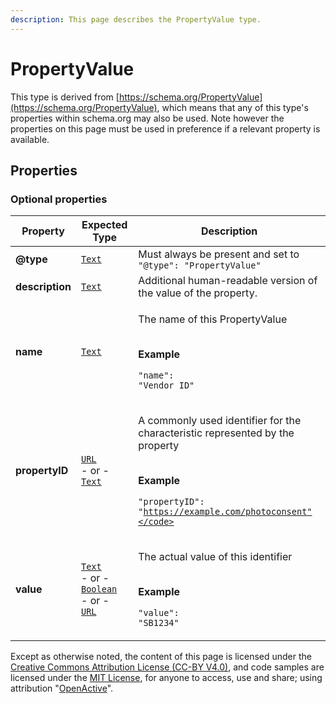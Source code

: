 ```yaml
---
description: This page describes the PropertyValue type.
---
```


# PropertyValue

This type is derived from [https://schema.org/PropertyValue](https://schema.org/PropertyValue), which means that any of this type's properties within schema.org may also be used. Note however the properties on this page must be used in preference if a relevant property is available.

## **Properties**

### **Optional properties**

| Property        | Expected Type                                                                                                                                                                                                   | Description                                                                                                                                                                                 |
| --------------- | --------------------------------------------------------------------------------------------------------------------------------------------------------------------------------------------------------------- | ------------------------------------------------------------------------------------------------------------------------------------------------------------------------------------------- |
| **@type**       |  [`Text`](https://schema.org/Text)                                                                                                                                                                              |  Must always be present and set to `"@type": "PropertyValue"`                                                                                                                               |
| **description** |  [`Text`](https://schema.org/Text)                                                                                                                                                                              | Additional human-readable version of the value of the property.                                                                                                                             |
| **name**        |  [`Text`](https://schema.org/Text)                                                                                                                                                                              | <p>The name of this PropertyValue</p><p><br><strong>Example</strong></p><p><code>"name": "Vendor ID"</code></p>                                                                             |
| **propertyID**  | <p> <a href="https://schema.org/URL"><code>URL</code></a><br> - or -<br><a href="https://schema.org/Text"><code>Text</code></a></p>                                                                             | <p>A commonly used identifier for the characteristic represented by the property</p><p><br><strong>Example</strong></p><p><code>"propertyID": "https://example.com/photoconsent"</code></p> |
| **value**       | <p> <a href="https://schema.org/Text"><code>Text</code></a><br> - or -<br><a href="https://schema.org/Boolean"><code>Boolean</code></a><br> - or -<br><a href="https://schema.org/URL"><code>URL</code></a></p> | <p>The actual value of this identifier</p><p><br><strong>Example</strong></p><p><code>"value": "SB1234"</code></p>                                                                          |

Except as otherwise noted, the content of this page is licensed under the [Creative Commons Attribution License (CC-BY V4.0)](https://creativecommons.org/licenses/by/4.0/), and code samples are licensed under the [MIT License](https://opensource.org/licenses/MIT), for anyone to access, use and share; using attribution "[OpenActive](https://www.openactive.io)".
